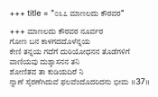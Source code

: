 +++
title = "೦೩೭ ಮಾಣಲದು ಕೌರವರ"

+++
ಮಾಣಲದು ಕೌರವರ ನೂರ್ವರ  
ಗೋಣ ಬನ ಕಾಳಗದದೊಳೆನ್ನಯ  
ಕೇಣಿ ತನ್ನಯ ಗದೆಗೆ ದುರಿಯೋಧನನ ತೊಡೆಗಳಿಗೆ  
ವಾಣಿಯವು ದುಶ್ಶಾಸನನ ತನಿ  
ಶೋಣಿತವ ತಾ ಕುಡಿಯದಿರೆ ನಿ  
ನ್ನಾಣೆ ಸೈರಣೆಗಿದುವೆ ಫಲವೆಂದೊದರಿದನು ಭೀಮ  ॥37॥